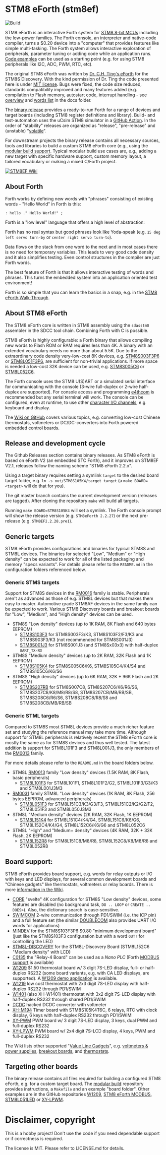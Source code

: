 # STM8 eForth (stm8ef)

![Build](https://github.com/TG9541/stm8ef/actions/workflows/build-test.yml/badge.svg)

STM8 eForth is an interactive Forth system for [STM8 8-bit MCUs](https://www.st.com/en/microcontrollers-microprocessors/stm8-8-bit-mcus.html) including the low-power families. The Forth console, an interpreter and native-code compiler, turns a $0.20 device into a "computer" that provides features like simple multi-tasking. The Forth system allows interactive exploration of peripherals, parameter tuning or adding code while an application runs. [Code examples](https://github.com/TG9541/stm8ef/wiki/STM8-eForth-Example-Code) can be used as a starting point (e.g. for using STM8 peripherals like I2C, ADC, PWM, RTC, etc).

The original STM8 eForth was written by [Dr. C.H. Ting's eForth](http://www.forth.org/svfig/kk/07-2010.html) for the STM8S Discovery. With the kind permission of Dr. Ting the code presented here is under [MIT license](https://github.com/TG9541/stm8ef/blob/master/LICENSE.md). Bugs were fixed, the code size reduced, standards compatibility improved and many features added (e.g. compilation to Flash memory, autostart code, interrupt handling - see [overview](https://github.com/TG9541/stm8ef/tree/master/docs) and [words list](https://github.com/TG9541/stm8ef/blob/master/docs/words.md) in the docs folder.

The [binary release](https://github.com/TG9541/stm8ef/releases) provides a ready-to-run Forth for a range of devices and target boards (including STM8 register definitions and library). Build- and test-automation uses the uCsim STM8 simulator in a [GitHub Action](https://github.com/TG9541/stm8ef/actions). In the order of "stability" releases are organized as "release", "pre-release" and (unstable) "[volatile](https://github.com/TG9541/stm8ef/releases/tag/volatile)".

For downstream projects the binary release contains all necessary sources, tools and libraries to build a custom STM8 eForth core (e.g., using the [modular build support](https://github.com/TG9541/stm8ef-modular-build). Typical modular build use cases are, e.g., adding a new target with specific hardware support, custom memory layout, a tailored vocabulary or making a mixed C/Forth project.

[![STM8EF Wiki](https://user-images.githubusercontent.com/5466977/28994765-3267d78c-79d6-11e7-927f-91751cd402db.jpg)](https://github.com/TG9541/stm8ef/wiki)

## About Forth

Forth works by defining new words with "phrases" consisting of existing words - "Hello World" in Forth is this:

```Forth
: hello ." Hello World!" ;
```

Forth is a "low level" language that offers a high level of abstraction:

Forth has no real syntax but good phrases look like Yoda-speak (e.g. `15 deg left servo turn-by` or `center right servo turn-to`).

Data flows on the stack from one word to the next and in most cases there is no need for temporary variables. This leads to very good code density and it also simplifies testing. Even control structures in the compiler are just Forth words.

The best feature of Forth is that it allows interactive testing of words and phrases. This turns the embedded system into an application oriented test environment!

Forth is so simple that you can learn the basics in a snap, e.g. in the [STM8 eForth Walk-Through](https://github.com/TG9541/stm8ef/wiki/STM8-eForth-Programming).

## About STM8 eForth

The STM8 eForth core is written in STM8 assembly using the `sdasstm8` assembler in the SDCC tool chain. Combining Forth with C is possible.

STM8 eForth is highly configurable: a Forth binary that allows compiling new words to Flash ROM or RAM requires less than 4K. A binary with an extended vocabulary needs no more than about 5.5K. Due to the extraordinary code density very-low-cost 8K devices, e.g. [STM8S003F3P6](https://www.st.com/resource/en/datasheet/stm8s003f3.pdf) or [STM8L051F3P6](https://www.st.com/resource/en/datasheet/stm8l051F3.pdf), are sufficient for non-trivial applications. If more space is needed a low-cost 32K device can be used, e.g. [STM8S005C6](https://www.st.com/resource/en/datasheet/stm8s005c6.pdf) or [STM8L052C6](https://www.st.com/resource/en/datasheet/stm8l052c6.pdf).

The Forth console uses the STM8 U(S)ART or a simulated serial interface for communicating with the console (3-wire full-duplex or 2-wire half-duplex are supported). For console access and programming [e4thcom](https://wiki.forth-ev.de/doku.php/en:projects:e4thcom) is recommended but any serial terminal will work. The console can be configured, even at runtime, to use other [character I/O channels](https://github.com/TG9541/stm8ef/wiki/STM8-eForth-Board-Character-IO), e.g. keyboard and display.

The [Wiki on GitHub](https://github.com/TG9541/stm8ef/wiki) covers various topics, e.g. converting low-cost Chinese thermostats, voltmeters or DC/DC-converters into Forth powered embedded control boards.

## Release and development cycle

The Github Releases section contains binary releases. As STM8 eForth is based on eForth V2 (an embedded STC Forth), and it improves on STM8EF V2.1, releases follow the naming scheme "STM8 eForth 2.2.x".

Using a target binary requires setting a symlink `target` to the desired board target folder, e.g. `ln -s out/STM8S105K4/target target` (a `make BOARD=<target>` will do that for you).

The git master branch contains the current development version (releases are tagged). After cloning the repository `make` will build all targets.

Running `make BOARD=STM8S105K4` will set a symlink. The Forth console prompt will show the release version (e.g. `STM8eForth 2.2.27`) or the next pre-release (e.g. `STM8EF2.2.28.pre1`).

## Generic targets

STM8 eForth provides configurations and binaries for typical STM8S and STM8L devices. The binaries for selected "Low", "Medium" or "High density" can be expected to work for all of the listed packaging and memory "specs variants". For details please refer to the `README.md` in the configuration folders referenced below.

### Generic STMS targets

Support for STM8S devices in the [RM0016](https://www.st.com/resource/en/reference_manual/cd00190271-stm8s-series-and-stm8af-series-8-bit-microcontrollers-stmicroelectronics.pdf) family is stable. Peripherals aren't as advanced as those of e.g. STM8L devices but that makes them easy to master. Automotive grade STM8AF devices in the same family can be expected to work. Various STM8 Discovery boards and breakout boards for "Low", "Medium", and "High density" devices can be used.

* STM8S "Low density" devices (up to 1K RAM, 8K Flash and 640 bytes EEPROM)
  * [STM8S103F3](https://github.com/TG9541/stm8ef/tree/master/STM8S103F3) for STM8S003F3/K3, STM8S103F2/F3/K3 and STM8S903F3/K3 (not recommended for STM8S001J3)
  * [STM8S001J3](https://github.com/TG9541/stm8ef/tree/master/STM8S001J3) for STM8S001J3 (and STM8Sx03x3) with half-duplex `UART_TX-RX`
* STM8S "Medium density" devices (up to 2K RAM, 32K Flash and 1K EEPROM)
  * [STM8S105K4](https://github.com/TG9541/stm8ef/tree/master/STM8S105K4) for STM8S005C6/K6, STM8S105C4/K4/S4 and STM8S105C6/K6/S6
* STM8S "High density" devices (up to 6K RAM, 32K + 96K Flash and 2K EEPROM)
  * [STM8S207RB](https://github.com/TG9541/stm8ef/tree/master/STM8S207RB) for STM8S007C8, STM8S207C6/K6/R6/S6, STM8S207C8/K8/M8/R8/S8, STM8S207CB/MB/RB/SB, STM8S208C6/R6/S6, STM8S208C8/R8/S8 and STM8S208CB/MB/RB/SB

### Generic STML targets

Compared to STM8S most STM8L devices provide a much richer feature set and studying the reference manual may take more time. Although support for STM8L peripherals is relatively recent the STM8 eForth core is mostly the same as for STM8S devices and thus well tested. The latest addition is support for STM8L101F3 and STM8L001J3, the only members of the [RM0013](https://www.st.com/resource/en/reference_manual/CD00184503-.pdf) family.

For more details please refer to the `README.md` in the board folders below.

* STM8L [RM0013](https://www.st.com/resource/en/reference_manual/CD00184503-.pdf) family "Low density" devices (1.5K RAM, 8K Flash, basic peripherals)
  * [STM8L101F3](https://github.com/TG9541/stm8ef/tree/master/STM8L101F3) for STM8L101F1, STM8L101F2/G2, STM8L101F3/G3/K3 and STM8L001J3M3
* [RM0031](https://www.st.com/resource/en/reference_manual/cd00218714-stm8l050j3-stm8l051f3-stm8l052c6-stm8l052r8-mcus-and-stm8l151l152-stm8l162-stm8al31-stm8al3l-lines-stmicroelectronics.pdf) family STM8L "Low density" devices (1K RAM, 8K Flash, 256 bytes EEPROM, advanced peripherals)
  * [STM8L051F3](https://github.com/TG9541/stm8ef/tree/master/STM8L051F3) for STM8L151C3/K3/G3/F3, STM8L151C2/K2/G2/F2, STM8L051F3 and STM8L050J3M3
* STM8L "Medium density" devices (2K RAM, 32K Flash, 1K EEPROM)
  * [STM8L151K4](https://github.com/TG9541/stm8ef/tree/master/STM8L151K4) for STM8L151C4/K4/G4, STM8L151C6/K6/G6, STM8L152C4/K4/G4, STM8L152C6/K6/G6 and STM8L052C6
* STM8L "High" and "Medium+ density" devices (4K RAM, 32K + 32K Flash, 2K EEPROM)
  * [STM8L152R8](https://github.com/TG9541/stm8ef/tree/master/STM8L152R8) for STM8L151C8/M8/R8, STM8L152C8/K8/M8/R8 and STM8L052R8

## Board support:

STM8 eForth provides board support, e.g. words for relay outputs or I/O with keys and LED displays, for several common development boards and "Chinese gadgets" like thermostats, voltmeters or relay boards. There is more [information in the Wiki](https://github.com/TG9541/stm8ef/wiki/STM8S-Value-Line-Gadgets).

*  [CORE](https://github.com/TG9541/stm8ef/tree/master/CORE) "svelte" 4K configuration for STM8S "Low density" devices, some features are disabled (no background task, `DO .. LOOP` or `CREATE .. DOES>`). Also, the dictionary search is case-sensitive.
* [SWIMCOM](https://github.com/TG9541/stm8ef/tree/master/SWIMCOM) 2-wire communication through PD1/SWIM (i.e. the ICP pin) and a full feature set (the similar [DOUBLECOM](https://github.com/TG9541/stm8ef/tree/master/DOUBLECOM) also provides UART I/O words for applications)
* [MINDEV](https://github.com/TG9541/stm8ef/wiki/Breakout-Boards) for the STM8S103F3P6 $0.80 "minimum development board" (just like the STM8S103F3 configuration but with a word `OUT!` for controlling the LED)
* [STM8L-DISCOVERY](https://github.com/TG9541/stm8ef/tree/master/STM8L-DISCOVERY) for the STM8L-Discovery Board (STM8L152C6 "Medium density" with LCD)
* [C0135](https://github.com/TG9541/stm8ef/wiki/Board-C0135) the "Relay-4 Board" can be used as a *Nano PLC* (Forth [MODBUS support](https://github.com/TG9541/stm8ef-modbus) is available)
* [W1209](https://github.com/TG9541/stm8ef/wiki/Board-W1209) $1.50 thermostat board w/ 3 digit 7S-LED display, full- or half-duplex RS232 (some board variants, e.g. with CA LED displays, are supported). A [W1209 demo application](https://github.com/TG9541/W1209) is available.
* [W1219](https://github.com/TG9541/stm8ef/wiki/Board-W1219) low cost thermostat with 2x3 digit 7S-LED display with half-duplex RS232 through PD1/SWIM
* [W1401](https://github.com/TG9541/stm8ef/wiki/Board-W1401) (also XH-W1401) thermostat with 3x2 digit 7S-LED display with half-duplex RS232 through shared PD1/SWIM
* [DCDC](https://github.com/TG9541/stm8ef/wiki/Board-CN2596) hacked DCDC converter with voltmeter
* [XH-M194](https://github.com/TG9541/stm8ef/wiki/Board-XH-M194) Timer board with STM8S105K4T6C, 6 relays, RTC with clock display, 6 keys with half-duplex RS232 through PD1/SWIM
* [XY-PWM](https://github.com/TG9541/stm8ef/wiki/XY-PWM) PWM board w/ 3 digit 7S-LED display, 3 keys, dual PWM and full-duplex RS232
* [XY-LPWM](https://github.com/TG9541/stm8ef/wiki/Board-XY-LPWM) PWM board w/ 2x4 digit 7S-LCD display, 4 keys, PWM and full-duplex RS232

The Wiki lists other supported "[Value Line Gadgets][WG1]", e.g. [voltmeters & power supplies](https://github.com/TG9541/stm8ef/wiki/STM8S-Value-Line-Gadgets#voltmeters-and-power-supplies), [breakout boards](https://github.com/TG9541/stm8ef/wiki/Breakout-Boards), and [thermostats](https://github.com/TG9541/stm8ef/wiki/STM8S-Value-Line-Gadgets#thermostats).

## Targeting other boards

The binary release contains all files required for building a configured STM8 eForth, e.g. for a custom target board. The [modular build](https://github.com/TG9541/stm8ef-modular-build) repository provides instructions, a `Makefile` and an example "board folder". Other examples are in the GitHub repositories [W1209](https://github.com/TG9541/W1209), [STM8 eForth MODBUS](https://github.com/TG9541/stm8ef-modbus), [STM8L051LED](https://github.com/TG9541/stm8l051led) or [XY-LPWM](https://github.com/TG9541/XY-LPWM).

# Disclaimer, copyright

This is a hobby project! Don't use the code if you need dependable support or if correctness is required.

The license is MIT. Please refer to LICENSE.md for details.

[WG1]: https://github.com/TG9541/stm8ef/wiki/STM8S-Value-Line-Gadgets
